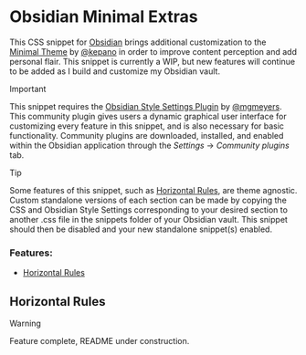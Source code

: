 # Obsidian Minimal Extras

This CSS snippet for [Obsidian](https://obsidian.md/) brings additional customization to the [Minimal Theme](https://github.com/kepano/obsidian-minimal) by [@kepano](https://github.com/kepano) in order to improve content perception and add personal flair. This snippet is currently a WIP, but new features will continue to be added as I build and customize my Obsidian vault.

> [!important]
> This snippet requires the [Obsidian Style Settings Plugin](https://github.com/mgmeyers/obsidian-style-settings) by [@mgmeyers](https://github.com/mgmeyers). This community plugin gives users a dynamic graphical user interface for customizing every feature in this snippet, and is also necessary for basic functionality. Community plugins are downloaded, installed, and enabled within the Obsidian application through the *Settings* → *Community plugins* tab.

> [!tip]
> Some features of this snippet, such as [Horizontal Rules](#horizontal-rules), are theme agnostic. Custom standalone versions of each section can be made by copying the CSS and Obsidian Style Settings corresponding to your desired section to another .css file in the snippets folder of your Obsidian vault. This snippet should then be disabled and your new standalone snippet(s) enabled.

### Features:

- [Horizontal Rules](#horizontal-rules)

## Horizontal Rules

> [!warning]
> Feature complete, README under construction.

